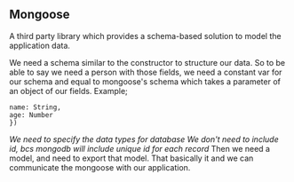## Mongoose
A third party library which provides a schema-based solution to model the application data.

We need a schema similar to the constructor to structure our data.
So to be able to say we need a person with those fields, we need a constant var for our schema and equal to mongoose's schema which takes a parameter of an object of our fields. Example;
``` const PersonSchema = new mongoose.Schema({
name: String,
age: Number
})
``` 
*We need to specify the data types for database* 
*We don't need to include id, bcs mongodb will include unique id for each record*
Then we need a model, and need to export that model. That basically it and we can communicate the mongoose with our application.